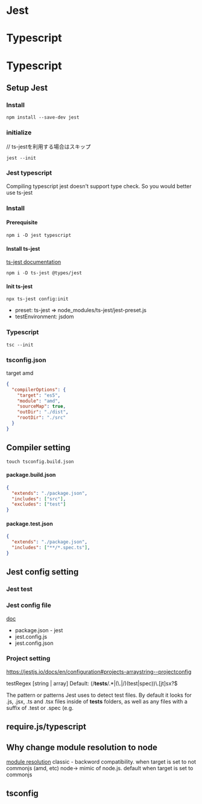 # Jest
# Typescript
# Typescript


## Setup Jest

### Install
```shell script
npm install --save-dev jest
```

### initialize
// ts-jestを利用する場合はスキップ

```shell script
jest --init
```

### Jest typescript
Compiling typescript jest doesn't support type check.
So you would better use ts-jest

### Install

#### Prerequisite

```shell script
npm i -D jest typescript
```

#### Install ts-jest
[ts-jest documentation](https://github.com/kulshekhar/ts-jest)

```shell script
npm i -D ts-jest @types/jest
```

#### Init ts-jest

````shell script
npx ts-jest config:init
````

- preset: ts-jest => node_modules/ts-jest/jest-preset.js
- testEnvironment: jsdom

### Typescript
```shell script
tsc --init
```

### tsconfig.json
target amd

```json
{
  "compilerOptions": {
    "target": "es5",
    "module": "amd",
    "sourceMap": true,
    "outDir": "./dist",
    "rootDir": "./src"
  }
}
```


## Compiler setting
```shell script
touch tsconfig.build.json
```

#### package.build.json
```json
{
  "extends": "./package.json",
  "includes": ["src"],
  "excludes": ["test"]
}
```

#### package.test.json
```json
{
  "extends": "./package.json",
  "includes": ["**/*.spec.ts"],
}
```

## Jest config setting

### Jest test

### Jest config file
[doc](https://jestjs.io/docs/en/configuration)
- package.json - jest
- jest.config.js
- jest.config.json

### Project setting
https://jestjs.io/docs/en/configuration#projects-arraystring--projectconfig

testRegex [string | array<string>]
Default: (/__tests__/.*|(\\.|/)(test|spec))\\.[jt]sx?$

The pattern or patterns Jest uses to detect test files. By default it looks for .js, .jsx, .ts and .tsx files inside of __tests__ folders, as well as any files with a suffix of .test or .spec (e.g.


## require.js/typescript

## Why change module resolution to node
[module resolution](https://www.typescriptlang.org/docs/handbook/module-resolution.html)
classic - backword compatibility. when target is set to not commonjs (amd, etc)
node-> mimic of node.js. default when target is set to commonjs

## tsconfig
